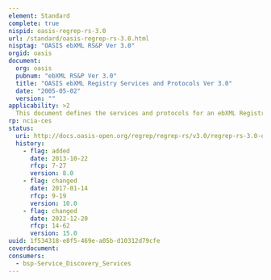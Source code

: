 ```yaml
---
element: Standard
complete: true
nispid: oasis-regrep-rs-3.0
url: /standard/oasis-regrep-rs-3.0.html
nisptag: "OASIS ebXML RS&P Ver 3.0"
orgid: oasis
document:
  org: oasis
  pubnum: "ebXML RS&P Ver 3.0"
  title: "OASIS ebXML Registry Services and Protocols Ver 3.0"
  date: "2005-05-02"
  version: ""
applicability: >2
  This document defines the services and protocols for an ebXML Registry A separate document, ebXML Registry  Information Model [ebRIM], defines the types of metadata and content that can be stored in an ebXML Registry.
rp: ncia-ces
status:
  uri: http://docs.oasis-open.org/regrep/regrep-rs/v3.0/regrep-rs-3.0-os.pdf
  history: 
    - flag: added
      date: 2013-10-22
      rfcp: 7-27
      version: 8.0
    - flag: changed
      date: 2017-01-14
      rfcp: 9-19
      version: 10.0
    - flag: changed
      date: 2022-12-20
      rfcp: 14-62
      version: 15.0
uuid: 1f534318-e8f5-469e-a05b-d10312d79cfe
coverdocument:
consumers:
  - bsp-Service_Discovery_Services
---
```

